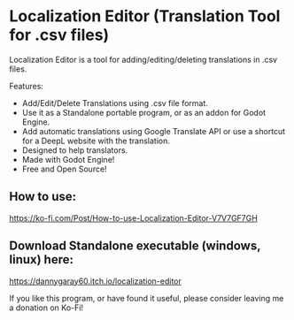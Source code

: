 # Localization Editor (Translation Tool for .csv files)
Localization Editor is a tool for adding/editing/deleting translations in .csv files.

Features:
- Add/Edit/Delete Translations using .csv file format.
- Use it as a Standalone portable program, or as an addon for Godot Engine.
- Add automatic translations using Google Translate API or use a shortcut for a DeepL website with the translation.
- Designed to help translators.
- Made with Godot Engine!
- Free and Open Source!

## How to use:
https://ko-fi.com/Post/How-to-use-Localization-Editor-V7V7GF7GH

## Download Standalone executable (windows, linux) here:
https://dannygaray60.itch.io/localization-editor

If you like this program, or have found it useful, please consider leaving me a donation on Ko-Fi!
